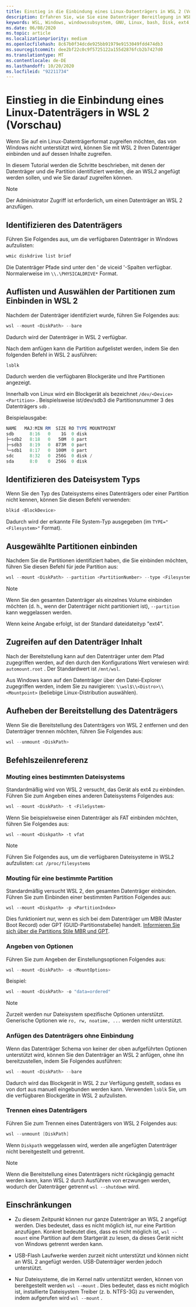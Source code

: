 ```yaml
---
title: Einstieg in die Einbindung eines Linux-Datenträgers in WSL 2 (Vorschau)
description: Erfahren Sie, wie Sie eine Datenträger Bereitlegung in WSL 2 einrichten und wie Sie darauf zugreifen können.
keywords: WSL, Windows, windowssubsystem, GNU, Linux, bash, Disk, ext4, File System, Mount
ms.date: 06/08/2020
ms.topic: article
ms.localizationpriority: medium
ms.openlocfilehash: 8c67b0f34dcde925bb91979e9153049fdd474db3
ms.sourcegitcommit: dee2bf22c0c9f5725122a155d2876fcb2b7427d0
ms.translationtype: MT
ms.contentlocale: de-DE
ms.lasthandoff: 10/20/2020
ms.locfileid: "92211734"
---
```

# <a name="get-started-mounting-a-linux-disk-in-wsl-2-preview"></a>Einstieg in die Einbindung eines Linux-Datenträgers in WSL 2 (Vorschau)

Wenn Sie auf ein Linux-Datenträgerformat zugreifen möchten, das von Windows nicht unterstützt wird, können Sie mit WSL 2 Ihren Datenträger einbinden und auf dessen Inhalte zugreifen.

In diesem Tutorial werden die Schritte beschrieben, mit denen der Datenträger und die Partition identifiziert werden, die an WSL2 angefügt werden sollen, und wie Sie darauf zugreifen können.

> [!NOTE]
> Der Administrator Zugriff ist erforderlich, um einen Datenträger an WSL 2 anzufügen.

## <a name="identify-the-disk"></a>Identifizieren des Datenträgers

Führen Sie Folgendes aus, um die verfügbaren Datenträger in Windows aufzulisten:

```powershell
wmic diskdrive list brief
```

Die Datenträger Pfade sind unter den ' de viceid '-Spalten verfügbar. Normalerweise im `\\.\PHYSICALDRIVE*` Format.

## <a name="list-and-select-the-partitions-to-mount-in-wsl-2"></a>Auflisten und Auswählen der Partitionen zum Einbinden in WSL 2

Nachdem der Datenträger identifiziert wurde, führen Sie Folgendes aus:

```powershell
wsl --mount <DiskPath> --bare
```

Dadurch wird der Datenträger in WSL 2 verfügbar.

Nach dem anfügen kann die Partition aufgelistet werden, indem Sie den folgenden Befehl in WSL 2 ausführen:

```powershell
lsblk
```

Dadurch werden die verfügbaren Blockgeräte und Ihre Partitionen angezeigt.

Innerhalb von Linux wird ein Blockgerät als bezeichnet  `/dev/<Device><Partition>` . Beispielsweise ist/dev/sdb3 die Partitionsnummer 3 des Datenträgers `sdb` .

Beispielausgabe:

```powershell
NAME   MAJ:MIN RM  SIZE RO TYPE MOUNTPOINT
sdb      8:16   0    1G  0 disk
├─sdb2   8:18   0   50M  0 part
├─sdb3   8:19   0  873M  0 part
└─sdb1   8:17   0  100M  0 part
sdc      8:32   0  256G  0 disk /
sda      8:0    0  256G  0 disk
```

## <a name="identifying-the-filesystem-type"></a>Identifizieren des Dateisystem Typs

Wenn Sie den Typ des Dateisystems eines Datenträgers oder einer Partition nicht kennen, können Sie diesen Befehl verwenden:

```powershell
blkid <BlockDevice>
```

Dadurch wird der erkannte File System-Typ ausgegeben (im `TYPE="<Filesystem>"` Format).

## <a name="mount-the-selected-partitions"></a>Ausgewählte Partitionen einbinden

Nachdem Sie die Partitionen identifiziert haben, die Sie einbinden möchten, führen Sie diesen Befehl für jede Partition aus: 

```powershell
wsl --mount <DiskPath> --partition <PartitionNumber> --type <Filesystem>
```

> [!NOTE]
> Wenn Sie den gesamten Datenträger als einzelnes Volume einbinden möchten (d. h., wenn der Datenträger nicht partitioniert ist), `--partition` kann weggelassen werden.
> 
> Wenn keine Angabe erfolgt, ist der Standard dateidateityp "ext4".

## <a name="access-the-disk-content"></a>Zugreifen auf den Datenträger Inhalt

Nach der Bereitstellung kann auf den Datenträger unter dem Pfad zugegriffen werden, auf den durch den Konfigurations Wert verwiesen wird: `automount.root` . Der Standardwert ist `/mnt/wsl`.

Aus Windows kann auf den Datenträger über den Datei-Explorer zugegriffen werden, indem Sie zu navigieren: `\\wsl$\\<Distro>\\<Mountpoint>` (beliebige Linux-Distribution auswählen).

## <a name="unmount-the-disk"></a>Aufheben der Bereitstellung des Datenträgers

Wenn Sie die Bereitstellung des Datenträgers von WSL 2 entfernen und den Datenträger trennen möchten, führen Sie Folgendes aus:

```powershell
wsl --unmount <DiskPath>
```

## <a name="command-line-reference"></a>Befehlszeilenreferenz

### <a name="mouting-a-specific-filesystem"></a>Mouting eines bestimmten Dateisystems

Standardmäßig wird von WSL 2 versucht, das Gerät als ext4 zu einbinden. Führen Sie zum Angeben eines anderen Dateisystems Folgendes aus:

```powershell
wsl --mount <DiskPath> -t <FileSystem>
```

Wenn Sie beispielsweise einen Datenträger als FAT einbinden möchten, führen Sie Folgendes aus:

```
wsl --mount <Diskpath> -t vfat
```

> [!NOTE]
> Führen Sie Folgendes aus, um die verfügbaren Dateisysteme in WSL2 aufzulisten: `cat /proc/filesystems`

### <a name="mouting-a-specific-partition"></a>Mouting für eine bestimmte Partition

Standardmäßig versucht WSL 2, den gesamten Datenträger einbinden. Führen Sie zum Einbinden einer bestimmten Partition Folgendes aus:

```
wsl --mount <Diskpath> -p <PartitionIndex>
```

Dies funktioniert nur, wenn es sich bei dem Datenträger um MBR (Master Boot Record) oder GPT (GUID-Partitionstabelle) handelt. [Informieren Sie sich über die Partitions Stile MBR und GPT](/windows-server/storage/disk-management/initialize-new-disks#about-partition-styles---gpt-and-mbr).

### <a name="specifying-mount-options"></a>Angeben von Optionen

Führen Sie zum Angeben der Einstellungsoptionen Folgendes aus:

```powershell
wsl --mount <DiskPath> -o <MountOptions>
```

Beispiel:

```powershell
wsl --mount <DiskPath> -o "data=ordered"
```

> [!NOTE]
> Zurzeit werden nur Dateisystem spezifische Optionen unterstützt. Generische Optionen wie `ro, rw, noatime, ...` werden nicht unterstützt.

### <a name="attaching-the-disk-without-mounting-it"></a>Anfügen des Datenträgers ohne Einbindung

Wenn das Datenträger Schema von keiner der oben aufgeführten Optionen unterstützt wird, können Sie den Datenträger an WSL 2 anfügen, ohne ihn bereitzustellen, indem Sie Folgendes ausführen:

```powershell
wsl --mount <DiskPath> --bare
```

Dadurch wird das Blockgerät in WSL 2 zur Verfügung gestellt, sodass es von dort aus manuell eingebunden werden kann. Verwenden `lsblk` Sie, um die verfügbaren Blockgeräte in WSL 2 aufzulisten.

### <a name="detaching-a-disk"></a>Trennen eines Datenträgers

Führen Sie zum Trennen eines Datenträgers von WSL 2 Folgendes aus:

```powershell
wsl --unmount [DiskPath]
```

Wenn `Diskpath` weggelassen wird, werden alle angefügten Datenträger nicht bereitgestellt und getrennt.

> [!NOTE]
> Wenn die Bereitstellung eines Datenträgers nicht rückgängig gemacht werden kann, kann WSL 2 durch Ausführen von erzwungen werden, wodurch der Datenträger getrennt `wsl --shutdown` wird.

## <a name="limitations"></a>Einschränkungen

- Zu diesem Zeitpunkt können nur ganze Datenträger an WSL 2 angefügt werden. Dies bedeutet, dass es nicht möglich ist, nur eine Partition anzufügen. Konkret bedeutet dies, dass es nicht möglich ist, `wsl --mount` eine Partition auf dem Startgerät zu lesen, da dieses Gerät nicht von Windows getrennt werden kann.

- USB-Flash Laufwerke werden zurzeit nicht unterstützt und können nicht an WSL 2 angefügt werden. USB-Datenträger werden jedoch unterstützt.

- Nur Dateisysteme, die im Kernel nativ unterstützt werden, können von bereitgestellt werden `wsl --mount` . Dies bedeutet, dass es nicht möglich ist, installierte Dateisystem Treiber (z. b. NTFS-3G) zu verwenden, indem aufgerufen wird `wsl --mount` .

